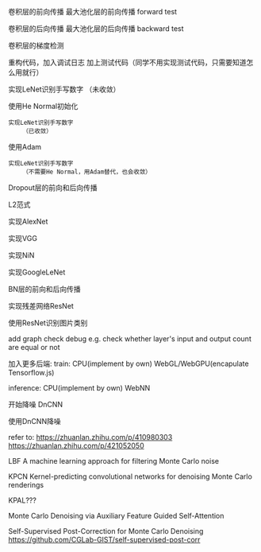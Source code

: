 卷积层的前向传播
最大池化层的前向传播
    forward test

卷积层的后向传播
最大池化层的后向传播
     backward test


卷积层的梯度检测
    


<!-- 重构代码，分离层 -->
重构代码，加入调试日志
    加上测试代码（同学不用实现测试代码，只需要知道怎么用就行）


实现LeNet识别手写数字
    （未收敛）

使用He Normal初始化


    实现LeNet识别手写数字
        （已收敛）



使用Adam

    实现LeNet识别手写数字
        （不需要He Normal，用Adam替代，也会收敛）


























Dropout层的前向和后向传播

L2范式

实现AlexNet






实现VGG


实现NiN



实现GoogleLeNet




BN层的前向和后向传播

实现残差网络ResNet






<!-- 实现DenseNet -->





使用ResNet识别图片类别






add graph check debug
    e.g. check whether layer's input and output count are equal or not


加入更多后端:
train:
CPU(implement by own)
WebGL/WebGPU(encapulate Tensorflow.js)

inference:
CPU(implement by own)
WebNN












开始降噪
DnCNN


使用DnCNN降噪






<!-- 继续降噪 -->
<!-- 改进DnCNN -->



refer to: 
https://zhuanlan.zhihu.com/p/410980303
https://zhuanlan.zhihu.com/p/421052050



LBF
A machine learning approach for filtering Monte Carlo noise




KPCN
Kernel-predicting convolutional networks for denoising Monte Carlo renderings




KPAL???





Monte Carlo Denoising via Auxiliary Feature Guided Self-Attention





Self-Supervised Post-Correction for Monte Carlo Denoising
https://github.com/CGLab-GIST/self-supervised-post-corr





